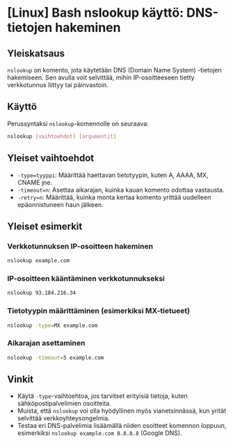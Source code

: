 # [Linux] Bash nslookup käyttö: DNS-tietojen hakeminen

## Yleiskatsaus
`nslookup` on komento, jota käytetään DNS (Domain Name System) -tietojen hakemiseen. Sen avulla voit selvittää, mihin IP-osoitteeseen tietty verkkotunnus liittyy tai päinvastoin.

## Käyttö
Perussyntaksi `nslookup`-komennolle on seuraava:

```bash
nslookup [vaihtoehdot] [argumentit]
```

## Yleiset vaihtoehdot
- `-type=tyyppi`: Määrittää haettavan tietotyypin, kuten A, AAAA, MX, CNAME jne.
- `-timeout=n`: Asettaa aikarajan, kuinka kauan komento odottaa vastausta.
- `-retry=n`: Määrittää, kuinka monta kertaa komento yrittää uudelleen epäonnistuneen haun jälkeen.

## Yleiset esimerkit

### Verkkotunnuksen IP-osoitteen hakeminen
```bash
nslookup example.com
```

### IP-osoitteen kääntäminen verkkotunnukseksi
```bash
nslookup 93.184.216.34
```

### Tietotyypin määrittäminen (esimerkiksi MX-tietueet)
```bash
nslookup -type=MX example.com
```

### Aikarajan asettaminen
```bash
nslookup -timeout=5 example.com
```

## Vinkit
- Käytä `-type`-vaihtoehtoa, jos tarvitset erityisiä tietoja, kuten sähköpostipalvelimien osoitteita.
- Muista, että `nslookup` voi olla hyödyllinen myös vianetsinnässä, kun yrität selvittää verkkoyhteysongelmia.
- Testaa eri DNS-palvelimia lisäämällä niiden osoitteet komennon loppuun, esimerkiksi `nslookup example.com 8.8.8.8` (Google DNS).
